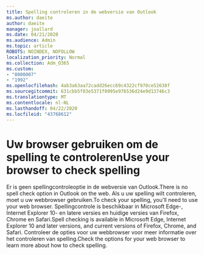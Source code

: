```yaml
---
title: Spelling controleren in de webversie van Outlook
ms.author: daeite
author: daeite
manager: joallard
ms.date: 04/21/2020
ms.audience: Admin
ms.topic: article
ROBOTS: NOINDEX, NOFOLLOW
localization_priority: Normal
ms.collection: Adm_O365
ms.custom:
- "8000007"
- "1992"
ms.openlocfilehash: 4ab3a63aa72cadd26ecc69c4322cf970ce52638f
ms.sourcegitcommit: 631cbb5f03e5371f0995e976536d24e9d13746c3
ms.translationtype: MT
ms.contentlocale: nl-NL
ms.lasthandoff: 04/22/2020
ms.locfileid: "43768612"
---
```

# <a name="use-your-browser-to-check-spelling"></a><span data-ttu-id="f9ea7-102">Uw browser gebruiken om de spelling te controleren</span><span class="sxs-lookup"><span data-stu-id="f9ea7-102">Use your browser to check spelling</span></span>

<span data-ttu-id="f9ea7-103">Er is geen spellingcontroleoptie in de webversie van Outlook.</span><span class="sxs-lookup"><span data-stu-id="f9ea7-103">There is no spell check option in Outlook on the web.</span></span> <span data-ttu-id="f9ea7-104">Als u uw spelling wilt controleren, moet u uw webbrowser gebruiken.</span><span class="sxs-lookup"><span data-stu-id="f9ea7-104">To check your spelling, you'll need to use your web browser.</span></span> <span data-ttu-id="f9ea7-105">Spellingcontrole is beschikbaar in Microsoft Edge-, Internet Explorer 10- en latere versies en huidige versies van Firefox, Chrome en Safari.</span><span class="sxs-lookup"><span data-stu-id="f9ea7-105">Spell checking is available in Microsoft Edge, Internet Explorer 10 and later versions, and current versions of Firefox, Chrome, and Safari.</span></span> <span data-ttu-id="f9ea7-106">Controleer de opties voor uw webbrowser voor meer informatie over het controleren van spelling.</span><span class="sxs-lookup"><span data-stu-id="f9ea7-106">Check the options for your web browser to learn more about how to check spelling.</span></span>